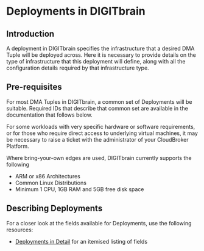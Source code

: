 # Deployments in DIGITbrain

## Introduction

A deployment in DIGITbrain specifies the infrastructure that a desired DMA
Tuple will be deployed across. Here it is necessary to provide details on the
type of infrastructure that this deployment will define, along with all the
configuration details required by that infrastructure type.

## Pre-requisites

For most DMA Tuples in DIGITbrain, a common set of Deployments will be suitable.
Required IDs that describe that common set are available in the documentation
that follows below.

For some workloads with very specific hardware or software requirements, or
for those who require direct access to underlying virtual machines, it may
be necessary to raise a ticket with the administrator of your CloudBroker Platform.

Where bring-your-own edges are used, DIGITbrain currently supports the following

- ARM or x86 Architectures
- Common Linux Distributions
- Minimum 1 CPU, 1GB RAM and 5GB free disk space

## Describing Deployments

For a closer look at the fields available for Deployments, use the following resources:

- [Deployments in Detail](/attributes/deployment) for an itemised listing of fields
